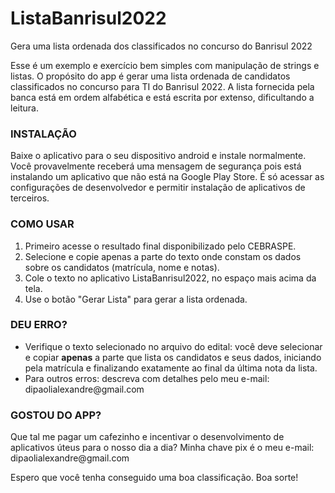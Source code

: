 # ListaBanrisul2022
<p>
Gera uma lista ordenada dos classificados no concurso do Banrisul 2022
</p>
<p>
Esse é um exemplo e exercício bem simples com manipulação de strings e listas.
O propósito do app é gerar uma lista ordenada de candidatos classificados no concurso para TI do Banrisul 2022.
A lista fornecida pela banca está em ordem alfabética e está escrita por extenso, dificultando a leitura. 
</p>

<h3><b>INSTALAÇÃO</b></h3>
<p>Baixe o aplicativo para o seu dispositivo android e instale normalmente.
Você provavelmente receberá uma mensagem de segurança pois está instalando um aplicativo que não está na Google Play Store. É só acessar as configurações de desenvolvedor e permitir instalação de aplicativos de terceiros.
</p>


<h3><b>COMO USAR</b></h3>
<ol>
  <li>Primeiro acesse o resultado final disponibilizado pelo CEBRASPE.</li>
  <li>Selecione e copie apenas a parte do texto onde constam os dados sobre os candidatos (matrícula, nome e notas).</li>
  <li>Cole o texto no aplicativo ListaBanrisul2022, no espaço mais acima da tela.</li>
  <li>Use o botão "Gerar Lista" para gerar a lista ordenada.</li>
</ol>

<h3><b>DEU ERRO?</b></h3>
<p>
<ul>
    <li>Verifique o texto selecionado no arquivo do edital: você deve selecionar e copiar <b>apenas</b> a parte que lista os candidatos e seus dados, iniciando pela matrícula e finalizando exatamente ao final da última nota da lista.</li>
    <li>Para outros erros: descreva com detalhes pelo meu e-mail: dipaolialexandre@gmail.com</li></li>
</ul>
</p>
<h3><b>GOSTOU DO APP?</b></h3>
<p>Que tal me pagar um cafezinho e incentivar o desenvolvimento de aplicativos úteus para o nosso dia a dia? Minha chave pix é o meu e-mail: dipaolialexandre@gmail.com</p>
<p>Espero que você tenha conseguido uma boa classificação. Boa sorte!</p>
